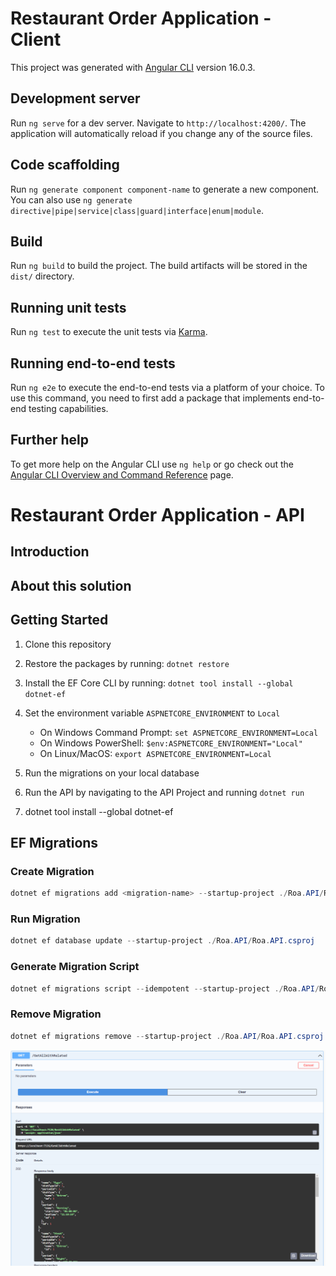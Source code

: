 # Restaurant Order Application - Client


This project was generated with [Angular CLI](https://github.com/angular/angular-cli) version 16.0.3.

## Development server

Run `ng serve` for a dev server. Navigate to `http://localhost:4200/`. The application will automatically reload if you change any of the source files.

## Code scaffolding

Run `ng generate component component-name` to generate a new component. You can also use `ng generate directive|pipe|service|class|guard|interface|enum|module`.

## Build

Run `ng build` to build the project. The build artifacts will be stored in the `dist/` directory.

## Running unit tests

Run `ng test` to execute the unit tests via [Karma](https://karma-runner.github.io).

## Running end-to-end tests

Run `ng e2e` to execute the end-to-end tests via a platform of your choice. To use this command, you need to first add a package that implements end-to-end testing capabilities.

## Further help

To get more help on the Angular CLI use `ng help` or go check out the [Angular CLI Overview and Command Reference](https://angular.io/cli) page.





# Restaurant Order Application - API


## Introduction


## About this solution


## Getting Started

1. Clone this repository
2. Restore the packages by running: `dotnet restore`
3. Install the EF Core CLI by running: `dotnet tool install --global dotnet-ef`
4. Set the environment variable `ASPNETCORE_ENVIRONMENT` to `Local`
    - On Windows Command Prompt: `set ASPNETCORE_ENVIRONMENT=Local`
    - On Windows PowerShell: `$env:ASPNETCORE_ENVIRONMENT="Local"`
    - On Linux/MacOS: `export ASPNETCORE_ENVIRONMENT=Local`
5. Run the migrations on your local database
6. Run the API by navigating to the API Project and running `dotnet run`

7. dotnet tool install --global dotnet-ef

## EF Migrations

### Create Migration

``` powershell
dotnet ef migrations add <migration-name> --startup-project ./Roa.API/Roa.API.csproj --project ./Roa.Infrastructure/Roa.Infrastructure.csproj
```

### Run Migration

``` powershell
dotnet ef database update --startup-project ./Roa.API/Roa.API.csproj
```

### Generate Migration Script

``` powershell
dotnet ef migrations script --idempotent --startup-project ./Roa.API/Roa.API.csproj --project ./Roa.Infrastructure/Roa.Infrastructure.csproj --output <path/file-name.sql>
```

### Remove Migration

``` powershell
dotnet ef migrations remove --startup-project ./Roa.API/Roa.API.csproj -p ./Roa.Infrastructure/Roa.Infrastructure.csproj
```
![OAS3](https://raw.githubusercontent.com/edsonbassani/gft/main/roa-api/Assets/roa-api-swagger.png)

